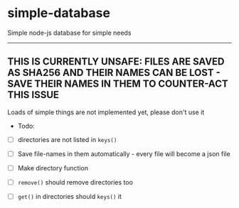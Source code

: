 # simple-database
Simple node-js database for simple needs
***

## THIS IS CURRENTLY **UNSAFE**: FILES ARE SAVED AS SHA256 AND THEIR NAMES CAN BE LOST - SAVE THEIR NAMES IN THEM TO COUNTER-ACT THIS ISSUE
Loads of simple things are not implemented yet, please don't use it


 * Todo: 
 - [ ] directories are not listed in `keys()`
 - [ ] Save file-names in them automatically - every file will become a json file
 - [ ] Make directory function
 - [ ] `remove()` should remove directories too
 - [ ] `get()` in directories should `keys()` it
 
